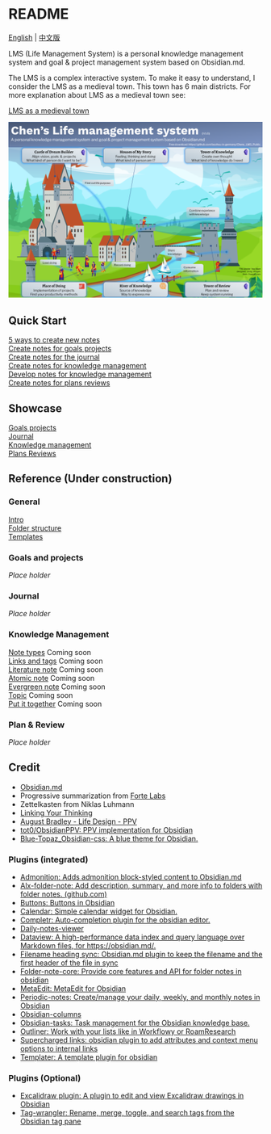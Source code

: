 # README
[English](README.md) | [中文版](README_CN.md)

LMS (Life Management System) is a personal knowledge management system and goal & project management system based on Obsidian.md. 

The LMS is a complex interactive system. To make it easy to understand, I consider the LMS as a medieval town.  This town has 6 main districts. For more explanation about LMS as a medieval town see:

[LMS as a medieval town](900_Supporting_Files/991_Readme/01_LMS_as_a_medieval_town.md)

![LMS_poster_landscape](900_Supporting_Files/991_Readme/images/LMS_poster_landscape.png)


## Quick Start
[5 ways to create new notes](900_Supporting_Files/991_Readme/QS_a1_5_ways_to_create_new_notes.md)  
[Create notes for goals projects](900_Supporting_Files/991_Readme/QS_b1_Create_notes_for_goals_projects.md)  
[Create notes for the journal](900_Supporting_Files/991_Readme/QS_c1_Create_notes_for_journal.md)  
[Create notes for knowledge management](900_Supporting_Files/991_Readme/QS_d1_Create_notes_for_knowledge_management.md)   
[Develop notes for knowledge management](900_Supporting_Files/991_Readme/QS_d2_Develop_notes_for_knowledge_management.md)  
[Create notes for plans reviews](900_Supporting_Files/991_Readme/QS_e1_Create_notes_for_plans_reviews.md)    

## Showcase
[Goals projects](900_Supporting_Files/991_Readme/SC_a1_Goals_projects.md)   
[Journal](900_Supporting_Files/991_Readme/SC_b1_Journal.md)   
[Knowledge management](900_Supporting_Files/991_Readme/SC_c1_Knowledge_management.md)    
[Plans Reviews](900_Supporting_Files/991_Readme/SC_d1_Plans_Reviews.md)  

## Reference (Under construction)
### General
[Intro](900_Supporting_Files/991_Readme/01_Intro.md)  
[Folder structure](900_Supporting_Files/991_Readme/02_Folder_structure.md)  
[Templates](900_Supporting_Files/991_Readme/03_Templates.md)   

### Goals and projects
*Place holder*  

### Journal
*Place holder*  

### Knowledge Management  
[Note types](900_Supporting_Files/991_Readme/PKM01_Note_types.md)   Coming soon  
[Links and tags](900_Supporting_Files/991_Readme/PKM02_Links_and_tags.md) Coming soon  
[Literature note](900_Supporting_Files/991_Readme/PKM03_Literature_note.md) Coming soon  
[Atomic note](900_Supporting_Files/991_Readme/PKM04_Atomic_note.md) Coming soon  
[Evergreen note](900_Supporting_Files/991_Readme/PKM005_Evergreen_note.md) Coming soon  
[Topic](900_Supporting_Files/991_Readme/PKM006_Topic.md) Coming soon  
[Put it together](900_Supporting_Files/991_Readme/PKM010_Put_it_together.md) Coming soon  


### Plan & Review  
*Place holder*  


## Credit
- [Obsidian.md](https://obsidian.md/)
- Progressive summarization from [Forte Labs](https://fortelabs.co/)
- Zettelkasten from Niklas Luhmann
- [Linking Your Thinking](https://www.linkingyourthinking.com/)
- [August Bradley - Life Design - PPV](https://www.youtube.com/user/augustbradley/featured)
- [tot0/ObsidianPPV: PPV implementation for Obsidian](https://github.com/tot0/ObsidianPPV)
- [Blue-Topaz_Obsidian-css: A blue theme for Obsidian. ](https://github.com/whyt-byte/Blue-Topaz_Obsidian-css)

### Plugins (integrated)
- [Admonition: Adds admonition block-styled content to Obsidian.md ](https://github.com/valentine195/obsidian-admonition)
- [Alx-folder-note: Add description, summary, and more info to folders with folder notes. (github.com)](https://github.com/aidenlx/alx-folder-note)
- [Buttons: Buttons in Obsidian ](https://github.com/shabegom/buttons)
- [Calendar: Simple calendar widget for Obsidian. ](https://github.com/liamcain/obsidian-calendar-plugin)
- [Completr: Auto-completion plugin for the obsidian editor. ](https://github.com/tth05/obsidian-completr)
- [Daily-notes-viewer ](https://github.com/Johnson0907/obsidian-daily-notes-viewer)
- [Dataview: A high-performance data index and query language over Markdown files, for https://obsidian.md/. ](https://github.com/blacksmithgu/obsidian-dataview)
- [Filename heading sync: Obsidian.md plugin to keep the filename and the first header of the file in sync ](https://github.com/dvcrn/obsidian-filename-heading-sync)
- [Folder-note-core: Provide core features and API for folder notes in obsidian](https://github.com/aidenlx/folder-note-core)
- [MetaEdit: MetaEdit for Obsidian ](https://github.com/chhoumann/MetaEdit)
- [Periodic-notes: Create/manage your daily, weekly, and monthly notes in Obsidian ](https://github.com/liamcain/obsidian-periodic-notes)
- [Obsidian-columns](https://github.com/tnichols217/obsidian-columns)
- [Obsidian-tasks: Task management for the Obsidian knowledge base. ](https://github.com/obsidian-tasks-group/obsidian-tasks)
- [Outliner: Work with your lists like in Workflowy or RoamResearch](https://github.com/vslinko/obsidian-outliner)
- [Supercharged links: obsidian plugin to add attributes and context menu options to internal links ](https://github.com/mdelobelle/obsidian_supercharged_links)
- [Templater: A template plugin for obsidian ](https://github.com/SilentVoid13/Templater)

### Plugins (Optional)
- [Excalidraw plugin: A plugin to edit and view Excalidraw drawings in Obsidian ](https://github.com/zsviczian/obsidian-excalidraw-plugin)
- [Tag-wrangler: Rename, merge, toggle, and search tags from the Obsidian tag pane ](https://github.com/pjeby/tag-wrangler)